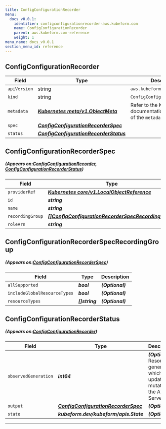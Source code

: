 ```yaml
---
title: ConfigConfigurationRecorder
menu:
  docs_v0.0.1:
    identifier: configconfigurationrecorder-aws.kubeform.com
    name: ConfigConfigurationRecorder
    parent: aws.kubeform.com-reference
    weight: 1
menu_name: docs_v0.0.1
section_menu_id: reference
---
```


## ConfigConfigurationRecorder
| Field | Type | Description |
| ------ | ----- | ----------- |
| `apiVersion` | string | `aws.kubeform.com/v1alpha1` |
|    `kind` | string | `ConfigConfigurationRecorder` |
| `metadata` | ***[Kubernetes meta/v1.ObjectMeta](https://kubernetes.io/docs/reference/generated/kubernetes-api/v1.13/#objectmeta-v1-meta)***|Refer to the Kubernetes API documentation for the fields of the `metadata` field.|
| `spec` | ***[ConfigConfigurationRecorderSpec](#ConfigConfigurationRecorderSpec)***||
| `status` | ***[ConfigConfigurationRecorderStatus](#ConfigConfigurationRecorderStatus)***||
## ConfigConfigurationRecorderSpec
##### (Appears on:[ConfigConfigurationRecorder](#ConfigConfigurationRecorder), [ConfigConfigurationRecorderStatus](#ConfigConfigurationRecorderStatus))
| Field | Type | Description |
| ------ | ----- | ----------- |
| `providerRef` | ***[Kubernetes core/v1.LocalObjectReference](https://kubernetes.io/docs/reference/generated/kubernetes-api/v1.13/#localobjectreference-v1-core)***||
| `id` | ***string***||
| `name` | ***string***| ***(Optional)*** |
| `recordingGroup` | ***[[]ConfigConfigurationRecorderSpecRecordingGroup](#ConfigConfigurationRecorderSpecRecordingGroup)***| ***(Optional)*** |
| `roleArn` | ***string***||
## ConfigConfigurationRecorderSpecRecordingGroup
##### (Appears on:[ConfigConfigurationRecorderSpec](#ConfigConfigurationRecorderSpec))
| Field | Type | Description |
| ------ | ----- | ----------- |
| `allSupported` | ***bool***| ***(Optional)*** |
| `includeGlobalResourceTypes` | ***bool***| ***(Optional)*** |
| `resourceTypes` | ***[]string***| ***(Optional)*** |
## ConfigConfigurationRecorderStatus
##### (Appears on:[ConfigConfigurationRecorder](#ConfigConfigurationRecorder))
| Field | Type | Description |
| ------ | ----- | ----------- |
| `observedGeneration` | ***int64***| ***(Optional)*** Resource generation, which is updated on mutation by the API Server.|
| `output` | ***[ConfigConfigurationRecorderSpec](#ConfigConfigurationRecorderSpec)***| ***(Optional)*** |
| `state` | ***kubeform.dev/kubeform/apis.State***| ***(Optional)*** |
---
